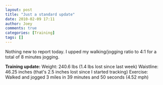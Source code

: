 ```yaml
---
layout: post
title: "Just a standard update"
date: 2010-02-09 17:11
author: Joey
comments: true
categories: [Training]
tags: []
---
```

Nothing new to report today. I upped my walking/jogging ratio to 4:1 for a total of 8 minutes jogging.

**Training update:**
Weight: 240.6 lbs (1.4 lbs lost since last week)
Waistline: 46.25 inches (that's 2.5 inches lost since I started tracking)
Exercise: Walked and jogged 3 miles in 39 minutes and 50 seconds (4.52 mph)
